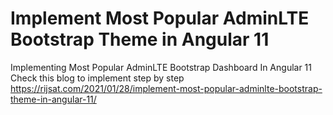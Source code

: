 # Implement Most Popular AdminLTE Bootstrap Theme in Angular 11
 Implementing Most Popular AdminLTE Bootstrap Dashboard In Angular 11 <br>
 Check this blog to implement step by step <br>
 https://rijsat.com/2021/01/28/implement-most-popular-adminlte-bootstrap-theme-in-angular-11/
